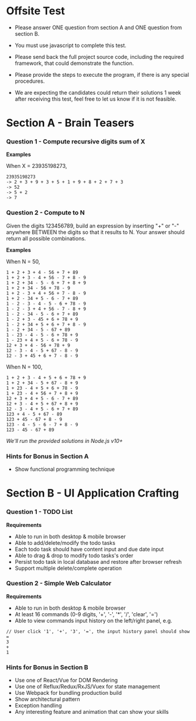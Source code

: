 # Offsite Test
* Please answer ONE question from section A and ONE question from section B.

* You must use javascript to complete this test.

* Please send back the full project source code, including the required framework,
that could demonstrate the function.

* Please provide the steps to execute the program, if there is any special procedures.

* We are expecting the candidates could return their solutions 1 week after receiving this test, feel free to let us know if it is not feasible.

# Section A - Brain Teasers

### Question 1 - Compute recursive digits sum of X
**Examples**

When X = 23935198273,
```
23935198273
-> 2 + 3 + 9 + 3 + 5 + 1 + 9 + 8 + 2 + 7 + 3
-> 52
-> 5 + 2
-> 7
```

### Question 2 - Compute to N

Given the digits 123456789, build an expression by inserting "+" or "-" anywhere BETWEEN the digits so that it results to N.
Your answer should return all possible combinations.

**Examples**

When N = 50,
```
1 + 2 + 3 + 4 - 56 + 7 + 89
1 + 2 + 3 - 4 + 56 - 7 + 8 - 9
1 + 2 + 34 - 5 - 6 + 7 + 8 + 9
1 + 2 + 34 - 56 + 78 - 9
1 + 2 - 3 + 4 + 56 + 7 - 8 - 9
1 + 2 - 34 + 5 - 6 - 7 + 89
1 - 2 - 3 - 4 - 5 - 6 + 78 - 9
1 - 2 - 3 + 4 + 56 - 7 - 8 + 9
1 - 2 - 34 - 5 - 6 + 7 + 89
1 - 2 + 3 - 45 + 6 + 78 + 9
1 - 2 + 34 + 5 + 6 + 7 + 8 - 9
1 - 2 + 34 - 5 - 67 + 89
1 - 23 - 4 - 5 - 6 + 78 + 9
1 - 23 + 4 + 5 - 6 + 78 - 9
12 + 3 + 4 - 56 + 78 + 9
12 - 3 - 4 - 5 + 67 - 8 - 9
12 - 3 + 45 + 6 + 7 - 8 - 9
```

When N = 100,
```
1 + 2 + 3 - 4 + 5 + 6 + 78 + 9
1 + 2 + 34 - 5 + 67 - 8 + 9
1 + 23 - 4 + 5 + 6 + 78 - 9
1 + 23 - 4 + 56 + 7 + 8 + 9
12 + 3 + 4 + 5 - 6 - 7 + 89
12 + 3 - 4 + 5 + 67 + 8 + 9
12 - 3 - 4 + 5 - 6 + 7 + 89
123 + 4 - 5 + 67 - 89
123 + 45 - 67 + 8 - 9
123 - 4 - 5 - 6 - 7 + 8 - 9
123 - 45 - 67 + 89
```

*We'll run the provided solutions in Node.js v10+*

### Hints for Bonus in Section A
* Show functional programming technique


# Section B - UI Application Crafting

### Question 1 - TODO List

**Requirements**
* Able to run in both desktop & mobile browser
* Able to add/delete/modify the todo tasks
* Each todo task should have content input and due date input
* Able to drag & drop to modify todo tasks's order
* Persist todo task in local database and restore after browser refresh
* Support multiple delete/complete operation


### Question 2 - Simple Web Calculator

**Requirements**
* Able to run in both desktop & mobile browser
* At least 16 commands (0-9 digits, '+', '-', '\*', '/', 'clear', '=')
* Able to view commands input history on the left/right panel, e.g.

```
// User click '1', '+', '3', '=', the input history panel should show
=
3
+
1
```

### Hints for Bonus in Section B
* Use one of React/Vue for DOM Rendering
* Use one of Reflux/Redux/RxJS/Vuex for state management
* Use Webpack for bundling production build
* Show architectural pattern
* Exception handling
* Any interesting feature and animation that can show your skills
